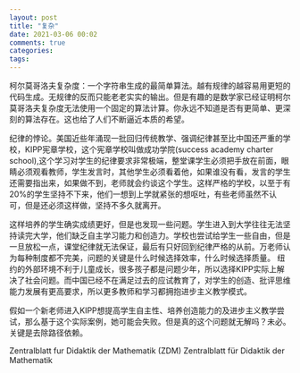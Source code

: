 ```yaml
---
layout: post
title: "复杂"
date: 2021-03-06 00:02
comments: true
categories: 
tags: 
---
```

柯尔莫哥洛夫复杂度：一个字符串生成的最简单算法。越有规律的越容易用更短的代码生成。无规律的反而只能老老实实的输出。但是有趣的是数学家已经证明柯尔莫哥洛夫复杂度无法使用一个固定的算法计算。你永远不知道是否有更简单、更深刻的算法存在。这也给了人们不断逼近本质的希望。  

纪律的悖论。美国近些年涌现一批回归传统教学、强调纪律甚至比中国还严重的学校，KIPP宪章学校，这个宪章学校叫做成功学院(success academy charter school),这个学习对学生的纪律要求非常极端，整堂课学生必须把手放在前面，眼睛必须观看教师，学生发言时，其他学生必须看着他，如果谁没有看，发言的学生还需要指出来，如果做不到，老师就会约谈这个学生。这样严格的学校，以至于有20%的学生坚持不下来，他们一想到上学就紧张的想呕吐，有些老师虽然不认可，但是还必须这样做，坚持不多久就离开。  

这样培养的学生确实成绩更好，但是也发现一些问题。学生进入到大学往往无法坚持读完大学，他们缺乏自主学习能力和创造力。学校也尝试给学生一些自由，但是一旦放松一点，课堂纪律就无法保证，最后有只好回到纪律严格的从前。万老师认为每种制度都不完美，问题的关键是什么时候选择效率，什么时候选择质量。 纽约的外部环境不利于儿童成长，很多孩子都是问题少年，所以选择KIPP实际上解决了社会问题。而中国已经不在满足过去的应试教育了，对学生的创造、批评思维能力发展有更高要求，所以更多教师和学习都拥抱进步主义教学模式。   

假如一个新老师进入KIPP想提高学生自主性、培养创造能力的及进步主义教学尝试，那么基于这个实际案例，她可能会失败。但是真的这个问题就无解吗？未必。关键是去除路径依赖。  

Zentralblatt fur Didaktik der Mathematik (ZDM)
Zentralblatt für Didaktik der Mathematik


